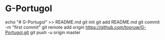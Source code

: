# G-Portugol
echo "# G-Portugol" >> README.md
git init
git add README.md
git commit -m "first commit"
git remote add origin https://github.com/tooruw/G-Portugol.git
git push -u origin master
